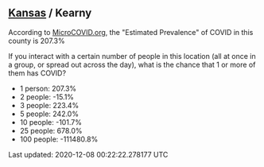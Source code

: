 
## [Kansas](/united-states/kansas) / Kearny

According to [MicroCOVID.org](http://microcovid.org),
the "Estimated Prevalence" of COVID in this county is 207.3%

If you interact with a certain number of people in this location
(all at once in a group, or spread out across the day), what is the chance that
1 or more of them has COVID?

- 1 person: 207.3%
- 2 people: -15.1%
- 3 people: 223.4%
- 5 people: 242.0%
- 10 people: -101.7%
- 25 people: 678.0%
- 100 people: -111480.8%

Last updated: 2020-12-08 00:22:22.278177 UTC
